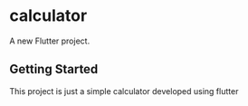 # calculator

A new Flutter project.

## Getting Started

This project is just a simple calculator developed using flutter
